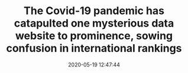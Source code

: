 ---
date: 2020-05-19 12:47:44
link:
  source: pocket
  source_url: https://getpocket.com
  text: The Covid-19 pandemic has catapulted one mysterious data website to prominence,
    sowing confusion in international rankings
  url: https://edition.cnn.com/interactive/2020/05/world/worldometer-coronavirus-mystery/index.html
source: pocket
syndicated:
- type: pocket
  url: https://edition.cnn.com/interactive/2020/05/world/worldometer-coronavirus-mystery/index.html
- type: mastodon
  url: https://mastodon.technology/users/roytang/statuses/104195202166578690
- type: twitter
  url: https://twitter.com/roytang/statuses/1262727251872735233/
title: The Covid-19 pandemic has catapulted one mysterious data website to prominence,
  sowing confusion in international rankings
---